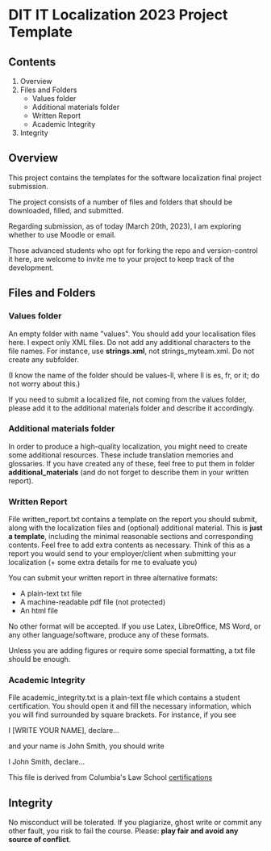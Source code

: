 # DIT IT Localization 2023 Project Template

## Contents

1. Overview
2. Files and Folders
   - Values folder
   - Additional materials folder
   - Written Report
   - Academic Integrity 
3. Integrity

## Overview

This project contains the templates for the software localization 
final project submission. 

The project consists of a number of files and folders that should 
be downloaded, filled, and submitted. 

Regarding submission, as of today (March 20th, 2023), I am 
exploring whether to use Moodle  or email. 

Those advanced students who opt for forking the repo and 
version-control it here, are welcome to invite me to your project to 
keep track of 
the development. 

## Files and Folders

### Values folder

An empty folder with name "values". You should add your 
localisation files here. I expect only XML files.  Do not add any 
additional characters to the file names. For instance, use 
**strings.xml**, not strings_myteam.xml. Do not create any 
subfolder.

(I know the name of the folder should be values-ll, where ll is 
es, fr, or it; do not worry about this.)

If you need to submit a localized file, not coming from the 
values folder, please add it to the additional materials folder 
and describe it accordingly. 

### Additional materials folder

In order to produce a high-quality localization, you might need to 
create some additional resources. These include translation 
memories and glossaries. If you have created any of these, feel 
free to put them in folder **additional_materials** (and do not 
forget to describe them in your written report).

### Written Report

File written_report.txt contains a template on the report you should 
submit, along with the localization files and (optional) additional 
material. This is **just a template**, including the minimal reasonable 
sections and corresponding contents. Feel free to add extra contents 
as necessary. Think of this as a report you would send to your 
employer/client when submitting your localization (+ some extra 
details for me to evaluate you)

You can submit your written report in three alternative formats:

- A plain-text txt file 
- A machine-readable pdf file (not protected)
- An html file

No other format will be accepted. If you use Latex, LibreOffice, 
MS Word, or any other language/software, produce any of these 
formats.

Unless you are adding figures or require some special formatting, 
a txt file should be enough.

### Academic Integrity

File academic_integrity.txt is a plain-text file which contains a student 
certification. You should open it and fill the necessary information,
which you will find surrounded by square brackets. For instance, if you see 

I [WRITE YOUR NAME], declare...

and your name is John Smith, you should write 

I John Smith, declare...

This file is derived from Columbia's Law School [certifications](https://www.law.columbia.edu/sites/default/files/2020-02/PAPER-CERT.pdf)

## Integrity

No misconduct will be tolerated. If you plagiarize, ghost write or 
commit any other fault, you risk to fail the course. Please: 
**play fair and avoid any source of conflict**. 
